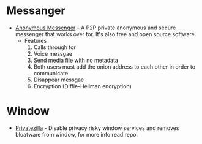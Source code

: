 # Messanger

* [Anonymous Messenger](https://anonymousmessenger.ly/) - A P2P private anonymous and secure messenger that works over tor. It's also free and open source software.
  - Features
    1. Calls through tor
    1. Voice messgae
    1. Send media file with no metadata
    1. Both users must add the onion address to each other in order to communicate
    1. Disappear messgae
    1. Encryption (Diffie-Hellman encryption)

# Window

* [Privatezilla](https://github.com/builtbybel/privatezilla) - Disable privacy risky window services and removes bloatware from window, for more info read repo.
